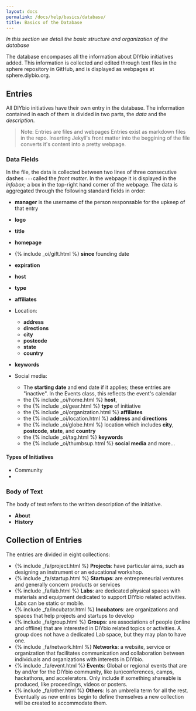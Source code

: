 ```yaml
---
layout: docs
permalink: /docs/help/basics/database/
title: Basics of the Database
---
```


_In this section we detail the basic structure and organization of the database_

The database encompases all the information about DIYbio initiatives added. This information is collected and edited through text files in the sphere repository in GitHub, and is displayed as webpages at sphere.diybio.org.

## Entries
All DIYbio initiatives have their own entry in the database. The information contained in each of them is divided in two parts, the _data_ and the _description_.

> Note: Entries are files and webpages
Entries exist as markdown files in the repo. Inserting Jekyll's front matter into the beggining of the file converts it's content into a pretty webpage.

### Data Fields
In the file, the data is collected between two lines of three consecutive dashes `---`called the _front matter_. In the webpage it is displayed in the _infobox_; a box in the top-right hand corner of the webpage. The data is aggregated through the following standard fields in order:

- **manager** is the username of the person responsable for the upkeep of that entry
- **logo**
- **title**
- **homepage**
- {% include _oi/gift.html %} **since** founding date
- **expiration**
- **host**
- **type**
- **affiliates**
- Location:
  - **address**
  - **directions**
  - **city**
  - **postcode**
  - **state**
  - **country**
- **keywords**
- Social media:

  - The  **starting date** and end date if it applies; these entries are "inactive". In the Events class, this reflects the event's calendar
  - the {% include _oi/home.html %} **host**,
  - the {% include _oi/gear.html %} **type** of initiative
  - the {% include _oi/organization.html %} **affiliates**
  - the {% include _oi/location.html %} **address** and **directions**
  - the {% include _oi/globe.html %} location which includes **city**, **postcode**, **state**, and **country**
  - the {% include _oi/tag.html %} **keywords**
  - the {% include _oi/thumbsup.html %} **social media** and more...


#### Types of Initiatives
- Community
- 

### Body of Text
The body of text refers to the written description of the initiative.

  - **About**
  - **History**

## Collection of Entries
The entries are divided in eight collections:

- {% include _fa/project.html %} **Projects**: have particular aims, such as designing an instrument or an educational workshop.
- {% include _fa/startup.html %} **Startups**: are entrepreneurial ventures and generally concern products or services
- {% include _fa/lab.html %} **Labs**: are dedicated physical spaces with materials and equipment dedicated to support DIYbio related activities. Labs can be static or mobile.
- {% include _fa/incubator.html %} **Incubators**: are organizations and spaces that help projects and startups to develop
- {% include _fa/group.html %} **Groups**: are associations of people (online and offline) that are interested in DIYbio related topics or activities. A group does not have a dedicated Lab space, but they may plan to have one.
- {% include _fa/network.html %} **Networks**: a website, service or organization that facilitates communication and collaboration between individuals and organizations with interests in DIYbio.
- {% include _fa/event.html %} **Events**: Global or regional events that are by and/or for the DIYbio community, like (un)conferences, camps, hackathons, and accelerators. Only include if something shareable is produced, like proceedings, videos or posters.
- {% include _fa/other.html %} **Others**: Is an umbrella term for all the rest. Eventually as new entries begin to define themselves a new collection will be created to accommodate them.
